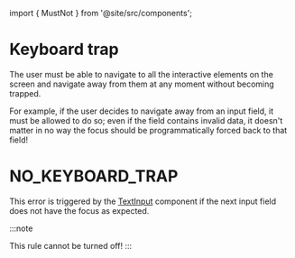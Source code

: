 import { MustNot } from '@site/src/components';

# Keyboard trap

The user must be able to navigate to all the interactive elements on the screen and navigate away from them at any moment without becoming trapped.

For example, if the user decides to navigate away from an input field, it must be allowed to do so; even if the field contains invalid data, it doesn't matter in no way the focus should be programmatically forced back to that field!

# NO_KEYBOARD_TRAP <MustNot />

This error is triggered by the [TextInput](/docs/components/TextInput) component if the next input field does not have the focus as expected.

:::note

This rule cannot be turned off!
:::